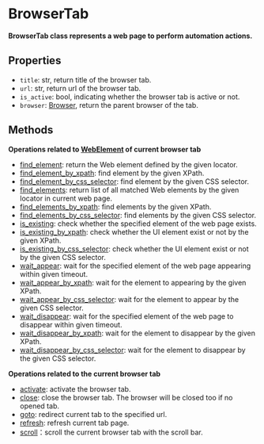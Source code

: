 # BrowserTab

**BrowserTab class represents a web page to perform automation actions.**

## Properties
- `title`: str, return title of the browser tab.
- `url`: str, return url of the browser tab.
- `is_active`: bool, indicating whether the browser tab is active or not.
- `browser`: [Browser](./../browser.md), return the parent browser of the tab.

## Methods
**Operations related to [WebElement](./webelement/webelement.md) of current browser tab**
- [find_element](./find_element.md): return the Web element defined by the given locator.  
- [find_element_by_xpath](./find_element_by_xpath.md): find element by the given XPath.  
- [find_element_by_css_selector](./find_element_by_css_selector.md): find element by the given CSS selector.
- [find_elements](./find_elements.md): return list of all matched Web elements by the given locator in current web page.  
- [find_elements_by_xpath](./find_elements_by_xpath.md): find elements by the given XPath.
- [find_elements_by_css_selector](./find_elements_by_css_selector.md): find elements by the given CSS selector.
- [is_existing](./is_existing.md): check whether the specified element of the web page exists.  
- [is_existing_by_xpath](./is_existing_by_xpath.md): check whether the UI element exist or not by the given XPath.
- [is_existing_by_css_selector](./is_existing_by_css_selector.md): check whether the UI element exist or not by the given CSS selector.
- [wait_appear](./wait_appear.md): wait for the specified element of the web page appearing within given timeout.  
- [wait_appear_by_xpath](./wait_appear_by_xpath.md): wait for the element to appearing by the given XPath.
- [wait_appear_by_css_selector](./wait_appear_by_css_selector.md): wait for the element to appear by the given CSS selector.
- [wait_disappear](./wait_disappear.md): wait for the specified element of the web page to disappear within given timeout.  
- [wait_disappear_by_xpath](./wait_disappear_by_xpath.md): wait for the element to disappear by the given XPath.
- [wait_disappear_by_css_selector](./wait_disappear_by_css_selector.md): wait for the element to disappear by the given CSS selector.

**Operations related to the current browser tab**
- [activate](./activate.md): activate the browser tab.  
- [close](./close.md): close the browser tab. The browser will be closed too if no opened tab.  
- [goto](./goto.md): redirect current tab to the specified url.
- [refresh](./refresh.md): refresh current tab page.  
- [scroll](./scroll.md)：scroll the current browser tab with the scroll bar.
